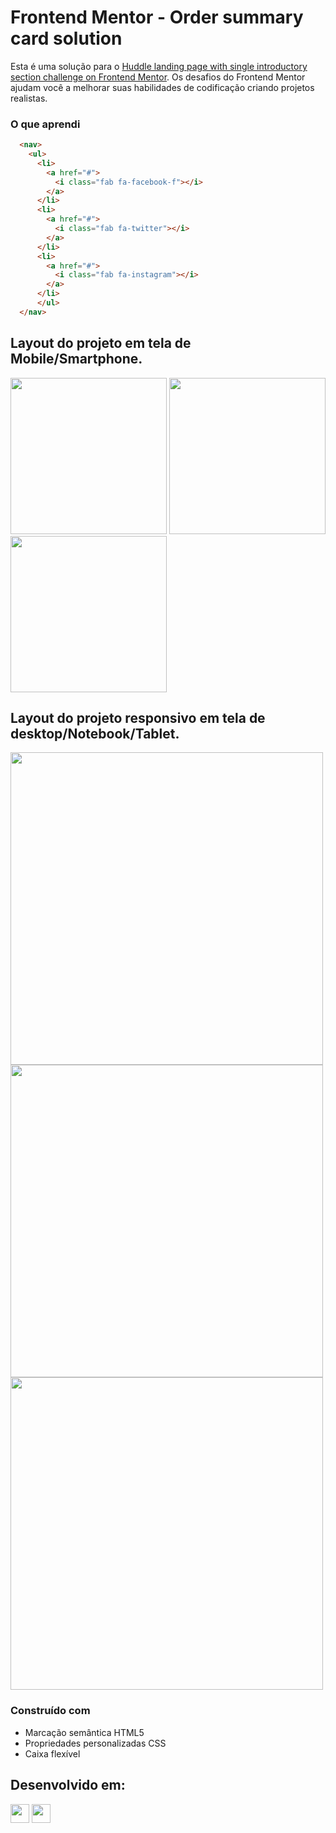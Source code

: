 # Frontend Mentor - Order summary card solution
Esta é uma solução para o [Huddle landing page with single introductory section challenge on Frontend Mentor](https://www.frontendmentor.io/challenges/huddle-landing-page-with-a-single-introductory-section-B_2Wvxgi0). Os desafios do Frontend Mentor ajudam você a melhorar suas habilidades de codificação criando projetos realistas.

### O que aprendi

```html
  <nav>
    <ul>
      <li>
        <a href="#">
          <i class="fab fa-facebook-f"></i>
        </a>
      </li>
      <li>
        <a href="#">
          <i class="fab fa-twitter"></i>
        </a>
      </li>
      <li>
        <a href="#">
          <i class="fab fa-instagram"></i>
        </a>
      </li>
      </ul>
  </nav>
```

## Layout do projeto em tela de Mobile/Smartphone.

<img src="https://github.com/HumbertoFox/repository/assets/126817628/c06557a1-8f5f-4767-9819-7ed53ff626ab" width="250px"/>
<img src="https://github.com/HumbertoFox/repository/assets/126817628/1f409e32-0f78-413b-9c58-9ef27af61d44" width="250px"/>
<img src="https://github.com/HumbertoFox/repository/assets/126817628/42936e13-9908-4560-9f68-0d60fd12e8ce" width="250px"/>

## Layout do projeto responsivo em tela de desktop/Notebook/Tablet.

<img src="https://github.com/HumbertoFox/repository/assets/126817628/a8c0a49f-ff30-4919-b29e-eb7325d895f3" width="500px"/>
<img src="https://github.com/HumbertoFox/repository/assets/126817628/0d62be63-516c-43e0-b40a-c94703773fb9" width="500px"/>
<img src="https://github.com/HumbertoFox/repository/assets/126817628/a4a3985d-c083-48f3-8443-fd706c43239a" width="500px"/>

### Construído com
- Marcação semântica HTML5
- Propriedades personalizadas CSS
- Caixa flexível

## Desenvolvido em:
<div>
  <img src="https://cdn.jsdelivr.net/gh/devicons/devicon/icons/html5/html5-original.svg" width="30px"/>
  <img src="https://cdn.jsdelivr.net/gh/devicons/devicon/icons/css3/css3-original.svg" width="30px"/>
</div>
